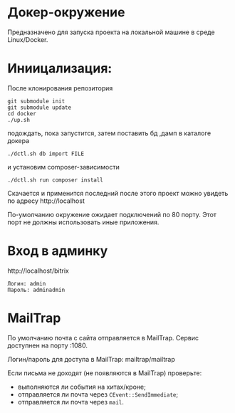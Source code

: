 Докер-окружение
====================
Предназначено для запуска проекта на локальной машине в среде Linux/Docker.


Иниицализация:
================
После клонирования репозитория
```
git submodule init
git submodule update
cd docker
./up.sh
```

подождать, пока запустится, затем поставить бд ,дамп в каталоге докера

```
./dctl.sh db import FILE
```

и установим composer-зависимости

```
./dctl.sh run composer install
```
Скачается и применится последний после этого проект можно увидеть по адресу http://localhost

По-умолчанию окружение ожидает подключений по 80 порту. Этот порт не должны использовать иные приложения.


Вход в админку
=================
http://localhost/bitrix
```
Логин: admin
Пароль: adminadmin
```


MailTrap
=============
По умолчанию почта с сайта отправляется в MailTrap. Сервис доступнен на порту :1080.

Логин/пароль для доступа в MailTrap: mailtrap/mailtrap

Если письма не доходят (не появляются в MailTrap) проверьте:
- выполняются ли события на хитах/кроне;
- отправляется ли почта через `CEvent::SendImmediate`;
- отправляется ли почта через `mail`.
